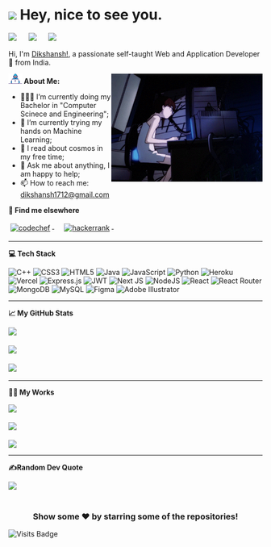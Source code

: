 <h1><img src="https://emojis.slackmojis.com/emojis/images/1531849430/4246/blob-sunglasses.gif?1531849430" width="30"/> Hey, nice to see you.</h1>
<p align="left">
<a href="https://www.facebook.com/dikshansh.lodhi.7/" target="_blank"><img src="https://img.shields.io/badge/Facebook-1877F2?style=for-the-badge&logo=facebook&logoColor=white"></a>&nbsp;&nbsp;&nbsp;&nbsp;&nbsp;
<a href="https://www.linkedin.com/in/deekay1712/" target="_blank"><img src="https://img.shields.io/badge/LinkedIn-0077B5?style=for-the-badge&logo=linkedin&logoColor=white"></a>&nbsp;&nbsp;&nbsp;&nbsp;&nbsp;
<a href="https://www.instagram.com/dikshansh17/" target="_blank"><img src="https://img.shields.io/badge/Instagram-C13584?style=for-the-badge&logo=instagram&logoColor=white"></a>&nbsp;&nbsp;&nbsp;&nbsp;&nbsp;
</p>

Hi, I'm [Dikshansh!](https://www.linkedin.com/in/deekay1712/), a passionate self-taught Web and Application Developer 🚀 from India.

<img align="right" alt="GIF" src="assets/work.gif"  width="300" height="auto" />
  
**<img src="assets/Developer.gif" height="20px"> About Me:**

- 👨🏽‍💻 I’m currently doing my Bachelor in "Computer Scinece and Engineering";
- 🌱 I’m currently trying my hands on Machine Learning; 
- 🔭 I read about cosmos in my free time;
- 💬 Ask me about anything, I am happy to help;
- 📫 How to reach me: dikshansh1712@gmail.com

<!-- 
**👨🏻‍💻 Languages and Tools:**  

<code><img height="40" src="https://raw.githubusercontent.com/github/explore/80688e429a7d4ef2fca1e82350fe8e3517d3494d/topics/html/html.png"></code>
<code><img height="40" src="https://raw.githubusercontent.com/github/explore/80688e429a7d4ef2fca1e82350fe8e3517d3494d/topics/css/css.png"></code>
<code><img height="40" src="https://raw.githubusercontent.com/github/explore/80688e429a7d4ef2fca1e82350fe8e3517d3494d/topics/javascript/javascript.png"></code>
<code><img height="40" src="https://raw.githubusercontent.com/github/explore/80688e429a7d4ef2fca1e82350fe8e3517d3494d/topics/java/java.png"></code>
<code><img height="40" src="https://raw.githubusercontent.com/github/explore/80688e429a7d4ef2fca1e82350fe8e3517d3494d/topics/cpp/cpp.png"></code>
<code><img height="40" src="https://raw.githubusercontent.com/github/explore/80688e429a7d4ef2fca1e82350fe8e3517d3494d/topics/kotlin/kotlin.png"></code> -->
                                                                                                               

**📢 Find me elsewhere**
<p align="left">
  <a href="https://www.codechef.com/users/deekay1712">
    <img src="https://img.shields.io/badge/-CodeChef-5B4638?style=for-the-badge&logo=CodeChef&logoColor=white" alt="codechef" style="vertical-align:top; margin:4px">
  </a>&nbsp;&nbsp;&nbsp;

  <a href="https://www.hackerrank.com/dikshansh1712">
    <img src="https://img.shields.io/badge/-Hackerrank-2EC866?style=for-the-badge&logo=HackerRank&logoColor=white" alt="hackerrank" style="vertical-align:top; margin:4px">
  </a>&nbsp;&nbsp;&nbsp;

</p>

---
**💻 Tech Stack**

![C++](https://img.shields.io/badge/c++-%2300599C.svg?style=for-the-badge&logo=c%2B%2B&logoColor=white) ![CSS3](https://img.shields.io/badge/css3-%231572B6.svg?style=for-the-badge&logo=css3&logoColor=white) ![HTML5](https://img.shields.io/badge/html5-%23E34F26.svg?style=for-the-badge&logo=html5&logoColor=white) ![Java](https://img.shields.io/badge/java-%23ED8B00.svg?style=for-the-badge&logo=java&logoColor=white) ![JavaScript](https://img.shields.io/badge/javascript-%23323330.svg?style=for-the-badge&logo=javascript&logoColor=%23F7DF1E) ![Python](https://img.shields.io/badge/python-3670A0?style=for-the-badge&logo=python&logoColor=ffdd54) ![Heroku](https://img.shields.io/badge/heroku-%23430098.svg?style=for-the-badge&logo=heroku&logoColor=white) ![Vercel](https://img.shields.io/badge/vercel-%23000000.svg?style=for-the-badge&logo=vercel&logoColor=white) ![Express.js](https://img.shields.io/badge/express.js-%23404d59.svg?style=for-the-badge&logo=express&logoColor=%2361DAFB) ![JWT](https://img.shields.io/badge/JWT-black?style=for-the-badge&logo=JSON%20web%20tokens) ![Next JS](https://img.shields.io/badge/Next-black?style=for-the-badge&logo=next.js&logoColor=white) ![NodeJS](https://img.shields.io/badge/node.js-6DA55F?style=for-the-badge&logo=node.js&logoColor=white) ![React](https://img.shields.io/badge/react-%2320232a.svg?style=for-the-badge&logo=react&logoColor=%2361DAFB) ![React Router](https://img.shields.io/badge/React_Router-CA4245?style=for-the-badge&logo=react-router&logoColor=white) ![MongoDB](https://img.shields.io/badge/MongoDB-%234ea94b.svg?style=for-the-badge&logo=mongodb&logoColor=white) ![MySQL](https://img.shields.io/badge/mysql-%2300f.svg?style=for-the-badge&logo=mysql&logoColor=white) 	![Figma](https://img.shields.io/badge/figma-%23F24E1E.svg?style=for-the-badge&logo=figma&logoColor=white) ![Adobe Illustrator](https://img.shields.io/badge/adobeillustrator-%23FF9A00.svg?style=for-the-badge&logo=adobeillustrator&logoColor=white)

---

**📈 My GitHub Stats**

![](https://github-readme-stats.vercel.app/api?username=deekay1712&theme=dark&hide_border=false&include_all_commits=true&count_private=true)<br/><br/>
![](https://github-readme-streak-stats.herokuapp.com/?user=deekay1712&theme=dark&hide_border=false)<br/><br/>
![](https://github-readme-stats.vercel.app/api/top-langs/?username=deekay1712&theme=dark&hide_border=false&include_all_commits=true&count_private=true&layout=compact)

---
**👷‍♂️ My Works**

<a href="https://github.com/deekay1712/notezy" target="_blank">
  <img align="center" src="https://github-readme-stats.vercel.app/api/pin/?username=deekay1712&repo=notezy&theme=dark" />
</a>
<br/>
<br/>
<a href="https://github.com/deekay1712/notezy" target="_blank">
  <img align="center" src="https://github-readme-stats.vercel.app/api/pin/?username=deekay1712&repo=codate&theme=dark" />
</a>
<br/>
<br/>
<a href="https://github.com/deekay1712/vtop-captcha-crack" target="_blank">
  <img align="center" src="https://github-readme-stats.vercel.app/api/pin/?username=deekay1712&repo=vtop-captcha-crack&theme=dark" />
</a>

---
**✍️Random Dev Quote**

![](https://quotes-github-readme.vercel.app/api?type=horizontal&theme=dark)

#
<div align="center">
  
### Show some ❤️ by starring some of the repositories!
</div>

![Visits Badge](https://visitor-badge.glitch.me/badge?page_id=deekay)




